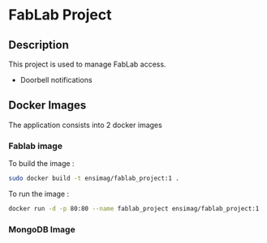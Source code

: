 # FabLab Project

## Description

This project is used to manage FabLab access.
- Doorbell notifications

## Docker Images

The application consists into 2 docker images

### Fablab image

To build the image :

```bash
sudo docker build -t ensimag/fablab_project:1 .
```

To run the image :

```bash
docker run -d -p 80:80 --name fablab_project ensimag/fablab_project:1
```

###  MongoDB Image

